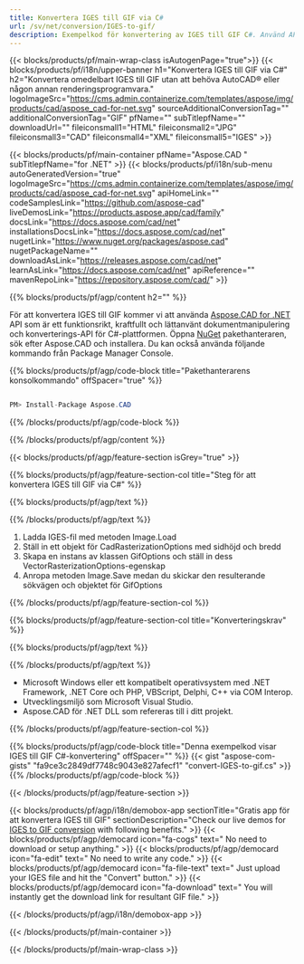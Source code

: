 ```yaml
---
title: Konvertera IGES till GIF via C# 
url: /sv/net/conversion/IGES-to-gif/ 
description: Exempelkod för konvertering av IGES till GIF C#. Använd API-exempelkod för batch-IGES-filer till GIF-konvertering inom VB.NET, Asp.NET eller någon .NET-baserad applikation.
---
```


{{< blocks/products/pf/main-wrap-class isAutogenPage="true">}}
{{< blocks/products/pf/i18n/upper-banner h1="Konvertera IGES till GIF via C#" h2="Konvertera omedelbart IGES till GIF utan att behöva AutoCAD® eller någon annan renderingsprogramvara." logoImageSrc="https://cms.admin.containerize.com/templates/aspose/img/products/cad/aspose_cad-for-net.svg" sourceAdditionalConversionTag="" additionalConversionTag="GIF" pfName="" subTitlepfName="" downloadUrl="" fileiconsmall1="HTML" fileiconsmall2="JPG" fileiconsmall3="CAD" fileiconsmall4="XML" fileiconsmall5="IGES" >}}

{{< blocks/products/pf/main-container pfName="Aspose.CAD " subTitlepfName="for .NET" >}}
{{< blocks/products/pf/i18n/sub-menu autoGeneratedVersion="true" logoImageSrc="https://cms.admin.containerize.com/templates/aspose/img/products/cad/aspose_cad-for-net.svg" apiHomeLink="" codeSamplesLink="https://github.com/aspose-cad" liveDemosLink="https://products.aspose.app/cad/family" docsLink="https://docs.aspose.com/cad/net" installationsDocsLink="https://docs.aspose.com/cad/net" nugetLink="https://www.nuget.org/packages/aspose.cad" nugetPackageName="" downloadAsLink="https://releases.aspose.com/cad/net" learnAsLink="https://docs.aspose.com/cad/net" apiReference="" mavenRepoLink="https://repository.aspose.com/cad/" >}}

{{% blocks/products/pf/agp/content h2="" %}}

För att konvertera IGES till GIF kommer vi att använda <a href=https://products.aspose.com/cad/net>Aspose.CAD for .NET</a> API som är ett funktionsrikt, kraftfullt och lättanvänt dokumentmanipulering och konverterings-API för C#-plattformen. Öppna <a href=https://www.nuget.org/packages/aspose.cad>NuGet</a> pakethanteraren, sök efter Aspose.CAD och installera. Du kan också använda följande kommando från Package Manager Console.

{{% blocks/products/pf/agp/code-block title="Pakethanterarens konsolkommando" offSpacer="true" %}}

```cs

PM> Install-Package Aspose.CAD

```

{{% /blocks/products/pf/agp/code-block %}}

{{% /blocks/products/pf/agp/content %}}

{{< blocks/products/pf/agp/feature-section isGrey="true" >}}

{{% blocks/products/pf/agp/feature-section-col title="Steg för att konvertera IGES till GIF via C#" %}}

{{% blocks/products/pf/agp/text %}}

{{% /blocks/products/pf/agp/text %}}

1. Ladda IGES-fil med metoden Image.Load
1. Ställ in ett objekt för CadRasterizationOptions med sidhöjd och bredd
1. Skapa en instans av klassen GifOptions och ställ in dess VectorRasterizationOptions-egenskap
1. Anropa metoden Image.Save medan du skickar den resulterande sökvägen och objektet för GifOptions

{{% /blocks/products/pf/agp/feature-section-col %}}

{{% blocks/products/pf/agp/feature-section-col title="Konverteringskrav" %}}

{{% blocks/products/pf/agp/text %}}

{{% /blocks/products/pf/agp/text %}}

- Microsoft Windows eller ett kompatibelt operativsystem med .NET Framework, .NET Core och PHP, VBScript, Delphi, C++ via COM Interop.
- Utvecklingsmiljö som Microsoft Visual Studio.
- Aspose.CAD för .NET DLL som refereras till i ditt projekt.

{{% /blocks/products/pf/agp/feature-section-col %}}

{{% blocks/products/pf/agp/code-block title="Denna exempelkod visar IGES till GIF C#-konvertering" offSpacer="" %}}
{{< gist "aspose-com-gists" "fa9ce3c2849df7748c9043e827afecf1" "convert-IGES-to-gif.cs" >}}
{{% /blocks/products/pf/agp/code-block %}}

{{< /blocks/products/pf/agp/feature-section >}}    

<!-- aboutfile Starts -->

{{< blocks/products/pf/agp/i18n/demobox-app sectionTitle="Gratis app för att konvertera IGES till GIF" sectionDescription="Check our live demos for [IGES to GIF conversion](https://products.aspose.app/cad/conversion/IGES-to-gif) with following benefits." >}}
        {{< blocks/products/pf/agp/democard icon="fa-cogs" text=" No need to download or setup anything." >}}
        {{< blocks/products/pf/agp/democard icon="fa-edit" text=" No need to write any code." >}}
        {{< blocks/products/pf/agp/democard icon="fa-file-text" text=" Just upload your IGES file and hit the \"Convert\" button." >}}
        {{< blocks/products/pf/agp/democard icon="fa-download" text=" You will instantly get the download link for resultant GIF file." >}}
 
   
{{< /blocks/products/pf/agp/i18n/demobox-app >}}

<!-- aboutfile Ends -->

{{< /blocks/products/pf/main-container >}}
    
{{< /blocks/products/pf/main-wrap-class >}}